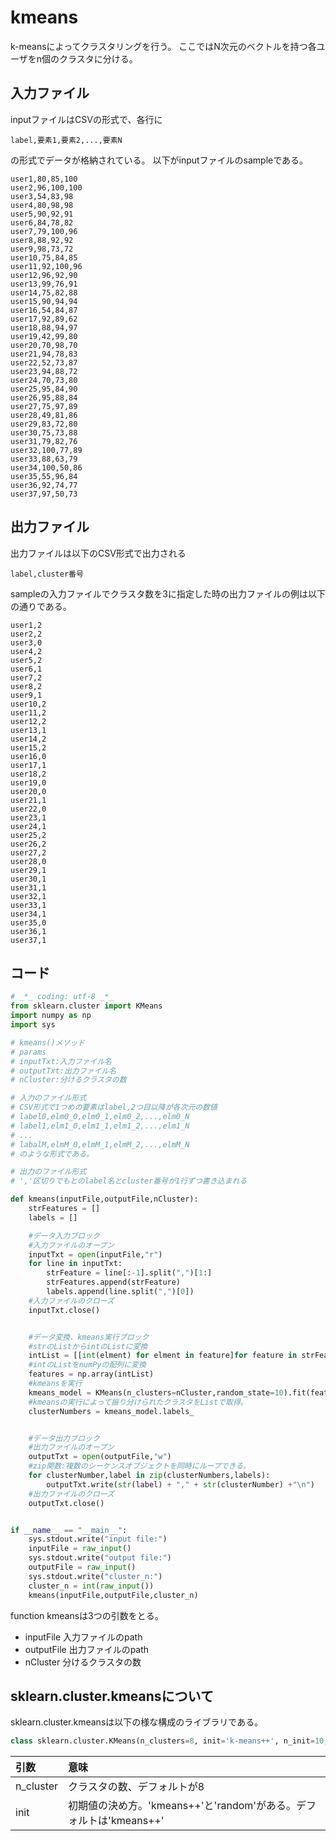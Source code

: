 # kmeans
k-meansによってクラスタリングを行う。
ここではN次元のベクトルを持つ各ユーザをn個のクラスタに分ける。

## 入力ファイル
inputファイルはCSVの形式で、各行に
```
label,要素1,要素2,...,要素N
```
の形式でデータが格納されている。
以下がinputファイルのsampleである。

```
user1,80,85,100
user2,96,100,100
user3,54,83,98
user4,80,98,98
user5,90,92,91
user6,84,78,82
user7,79,100,96
user8,88,92,92
user9,98,73,72
user10,75,84,85
user11,92,100,96
user12,96,92,90
user13,99,76,91
user14,75,82,88
user15,90,94,94
user16,54,84,87
user17,92,89,62
user18,88,94,97
user19,42,99,80
user20,70,98,70
user21,94,78,83
user22,52,73,87
user23,94,88,72
user24,70,73,80
user25,95,84,90
user26,95,88,84
user27,75,97,89
user28,49,81,86
user29,83,72,80
user30,75,73,88
user31,79,82,76
user32,100,77,89
user33,88,63,79
user34,100,50,86
user35,55,96,84
user36,92,74,77
user37,97,50,73
```

## 出力ファイル
出力ファイルは以下のCSV形式で出力される

```
label,cluster番号
```

sampleの入力ファイルでクラスタ数を3に指定した時の出力ファイルの例は以下の通りである。

```
user1,2
user2,2
user3,0
user4,2
user5,2
user6,1
user7,2
user8,2
user9,1
user10,2
user11,2
user12,2
user13,1
user14,2
user15,2
user16,0
user17,1
user18,2
user19,0
user20,0
user21,1
user22,0
user23,1
user24,1
user25,2
user26,2
user27,2
user28,0
user29,1
user30,1
user31,1
user32,1
user33,1
user34,1
user35,0
user36,1
user37,1

```

## コード
``` Python
# _*_ coding: utf-8 _*_
from sklearn.cluster import KMeans
import numpy as np
import sys

# kmeans()メソッド
# params
# inputTxt:入力ファイル名
# outputTxt:出力ファイル名
# nCluster:分けるクラスタの数 

# 入力のファイル形式
# CSV形式で1つめの要素はlabel,2つ目以降が各次元の数値
# label0,elm0_0,elm0_1,elm0_2,...,elm0_N
# label1,elm1_0,elm1_1,elm1_2,...,elm1_N
# ...
# labalM,elmM_0,elmM_1,elmM_2,...,elmM_N
# のような形式である。

# 出力のファイル形式
# ','区切りでもとのlabel名とcluster番号が1行ずつ書き込まれる

def kmeans(inputFile,outputFile,nCluster):
	strFeatures = []
	labels = []

	#データ入力ブロック
	#入力ファイルのオープン
	inputTxt = open(inputFile,"r")
	for line in inputTxt:
		strFeature = line[:-1].split(",")[1:]
		strFeatures.append(strFeature)
		labels.append(line.split(",")[0])
	#入力ファイルのクローズ
	inputTxt.close()


	#データ変換、kmeans実行ブロック
	#strのListからintのListに変換
	intList = [[int(elment) for elment in feature]for feature in strFeatures]
	#intのListをnumPyの配列に変換
	features = np.array(intList)
	#kmeansを実行
	kmeans_model = KMeans(n_clusters=nCluster,random_state=10).fit(features)
	#kmeansの実行によって振り分けられたクラスタをListで取得。
	clusterNumbers = kmeans_model.labels_


	#データ出力ブロック
	#出力ファイルのオープン
	outputTxt = open(outputFile,"w")
	#zip関数:複数のシーケンスオブジェクトを同時にループできる。
	for clusterNumber,label in zip(clusterNumbers,labels):
		outputTxt.write(str(label) + "," + str(clusterNumber) +"\n")
	#出力ファイルのクローズ
	outputTxt.close()


if __name__ == "__main__":
	sys.stdout.write("input file:")
	inputFile = raw_input()
	sys.stdout.write("output file:")
	outputFile = raw_input()
	sys.stdout.write("cluster_n:")
	cluster_n = int(raw_input())
	kmeans(inputFile,outputFile,cluster_n)
```

function kmeansは3つの引数をとる。
* inputFile 入力ファイルのpath
* outputFile 出力ファイルのpath
* nCluster 分けるクラスタの数


## sklearn.cluster.kmeansについて

sklearn.cluster.kmeansは以下の様な構成のライブラリである。
```python
class sklearn.cluster.KMeans(n_clusters=8, init='k-means++', n_init=10, max_iter=300, tol=0.0001, precompute_distances='auto', verbose=0, random_state=None, copy_x=True, n_jobs=1)
```

|引数|意味|
|:-|:-|
|n_cluster|クラスタの数、デフォルトが8|
|init|初期値の決め方。'kmeans++'と'random'がある。デフォルトは'kmeans++'|
